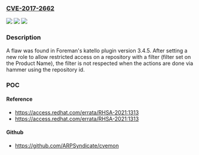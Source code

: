 ### [CVE-2017-2662](https://cve.mitre.org/cgi-bin/cvename.cgi?name=CVE-2017-2662)
![](https://img.shields.io/static/v1?label=Product&message=foreman%20katello%20plugin&color=blue)
![](https://img.shields.io/static/v1?label=Version&message=%3D%203.4.5%20&color=brighgreen)
![](https://img.shields.io/static/v1?label=Vulnerability&message=CWE-862&color=brighgreen)

### Description

A flaw was found in Foreman's katello plugin version 3.4.5. After setting a new role to allow restricted access on a repository with a filter (filter set on the Product Name), the filter is not respected when the actions are done via hammer using the repository id.

### POC

#### Reference
- https://access.redhat.com/errata/RHSA-2021:1313
- https://access.redhat.com/errata/RHSA-2021:1313

#### Github
- https://github.com/ARPSyndicate/cvemon

